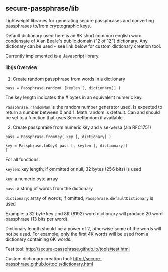 <h2>secure-passphrase/lib</h2>

Lightweight libraries for generating secure passphrases and converting passphrases to/from cryptographic keys.

Default dictionary used here is an 8K short common english word condensate of Alan Beale's public domain ("2 of 12") dictionary.  Any dictionary can be used - see link below for custom dictionary creation tool.

Currently implemented is a Javascript library.

<h4>lib/js Overview</h4>

1. Create random passphrase from words in a dictionary
 
  <code>pass = Passphrase.random( [keylen [, dictionary]] )</code>

  The key length indicates the # bytes in an equivalent numeric key.
   
  <code>Passphrase.randomNum</code> is the random number generator used. Is expected to return a number between 0 and 1.  Math.random is default. Can and should be set to a function that uses SecureRandom if available.

2. Create passphrase from numeric key and vise-versa (ala RFC1751)
  
  <code>pass = Passphrase.fromKey( key [, dictionary] )</code>

  <code>key = Passphrase.toKey( pass [, keylen [, dictionary]] )</code>

For all functions:
 
  <code>keylen</code>: key length; if ommitted or null, 32 bytes (256 bits) is used 

  <code>key</code>: a numeric byte array

  <code>pass</code>: a string of words from the dictionary

  <code>dictionary</code>: array of words; if omitted, <code>Passphrase.defaultDictionary</code> is used
 
Example: a 32 byte key and 8K (8192) word dictionary will produce 20 word passphrase (13 bits per word).

Dictionary length should be a power of 2, otherwise some of the words will not be used.  For example, only the first 4K words will be used from a dictionary containing 6K words.

Test tool:
     http://secure-passphrase.github.io/tools/test.html

Custom dictionary creation tool:
     http://secure-passphrase.github.io/tools/dictionary.html

